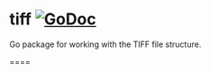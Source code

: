 tiff [![GoDoc](https://godoc.org/github.com/google/tiff?status.svg)](https://godoc.org/github.com/google/tiff)
====

Go package for working with the TIFF file structure.

====
